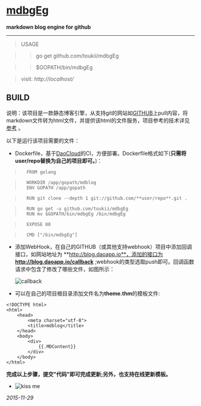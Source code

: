 #	[mdbgEg](https://github.com/toukii/mdbgEg)

**markdown blog engine for github**

***

>	USAGE

>>	go get github.com/toukii/mdbgEg

>>	$GOPATH/bin/mdbgEg

>	visit:  _http://localhost/_

##	BUILD

 说明：该项目是一款静态博客引擎，从支持git的网站如[GITHUB](https://github.com/)上pull内容，将markdown文件转为html文件，并提供该html的文件服务，项目参考的技术详见[参考](http://mdblog.daoapp.io/Item/mdbg/) 。

以下是运行该项目需要的文件：

*	Dockerfile，基于[DaoCloud](https://daocloud.io)的CI，方便部署。Dockerfile格式如下(**只需将user/repo替换为自己的项目即可。**)：

>		FROM golang

>		WORKDIR /app/gopath/mdblog
>		ENV GOPATH /app/gopath

>		RUN git clone --depth 1 git://github.com/**user/repo**.git .

>		RUN go get -u github.com/toukii/mdbgEg
>		RUN mv $GOPATH/bin/mdbgEg /bin/mdbgEg

>		EXPOSE 80

>		CMD ["/bin/mdbgEg"]


*	添加WebHook，在自己的GITHUB（或其他支持webhook）项目中添加回调接口，如网站地址为 **http://blog.daoapp.io**，添加的接口为 **http://blog.daoapp.io/callback**  ;webhook的类型选取push即可。回调函数请求中包含了修改了哪些文件，如图所示：

	![callback](http://7xku3c.com1.z0.glb.clouddn.com/callback.png)


*	可以在自己的项目根目录添加文件名为**theme.thm**的模板文件:


```
<!DOCTYPE html>
<html>
	<head>
		<meta charset="utf-8">
		<title>mdblog</title>
	</head>
	<body>
		<div>
			{{.MDContent}}
		</div>
	</body>
</html>
```


**完成以上步骤，提交"代码"即可完成更新;另外，也支持在线更新模板。**

*	![kiss me](http://7xku3c.com1.z0.glb.clouddn.com/baby.gif)

_2015-11-29_